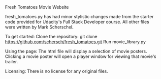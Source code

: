 Fresh Tomatoes Movie Website

fresh_tomatoes.py has had minor stylistic changes made from the starter code provided for Udacity's Full Stack Developer course.
All other files were written by Mark Scherschel.

To get started:
Clone the repository: git clone https://github.com/schersch/fresh_tomatoes.git
Run movie_library.py

Using the page:
The html file will display a selection of movie posters.
Clicking a movie poster will open a player window for viewing that movie's trailer.

Licensing:
There is no license for any original files.
